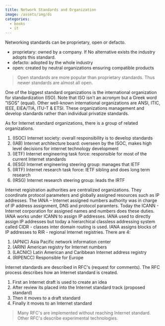 ```yaml
---
title: Network Standards and Organization
image: /assets/img/ds
categories:
  - books
  - it
---
```


Networking standards can be proprietary, open or defacto.

- proprietary: owned by a company. If No alternative exists the industry adopts this standard.
- defacto: adopted by the whole industry
- open: created by neutral organizations ensuring compatible products

> Open standards are more popular than proprietary standards. Thus newer
> standards are almost all open.

One of the biggest standard organizations is the international organization for
standardization (ISO). Note that ISO isn't an acronym but a Greek word "ISOS"
(equal). Other well-known international organizations are ANSI, ITIC, IEEE,
EIEA/TIA, ITU-T & ETSI. These organizations management and develop standards
rather than individual privatize standards.

As for Internet standard organizations, there is a group of related
organizations.

1. (ISOC) Internet society: overall responsibility is to develop standards
2. (IAB) Internet architecture board: overseen by the ISOC, makes high level decisions for internet technology development
3. (IETF) Internet engineering task force: responsible for most of the current Internet standards
4. (IESG) Internet engineering steering group: manages that IETF
5. (IRTF) Internet research task force: IETF sibling and does long term research
6. (IRSG) Internet research steering group: leads the IRTF

Internet registration authorities are centralized organizations. They coordinate
protocol parameters and globally assigned resources such as IP addresses. The
IANA – Internet assigned numbers authority was in charge of IP address
assignment, DNS and protocol paramters. Today the ICANN - Internet corporation
for assigned names and numbers does these duties. IANA works under ICANN to
assign IP addresses. IANA used to directly assign IP addresses but today a
hierarchical classless addressing system called CIDR - classes inter domain
routing is used. IANA assigns blocks of IP addresses to RIR - regional Internet
registries. There are 4:

1. (APNIC) Asia Pacific network information center
2. (ARIN) American registry for Internet numbers
3. (LACNIC) Latin American and Caribbean Internet address registry
4. (RIPENCC) Responsible for Europe

Internet standards are described in RFC's (request for comments). The RFC
process describes how an Internet standard is created.

1. First an Internet draft is used to create an idea
2. After review its placed into the Internet standard track (proposed standard)
3. Then it moves to a draft standard
4. Finally it moves to an Internet standard

> Many RFC's are implemented without reaching Internet standard. Other RFC's
> describe experimental technologies.
